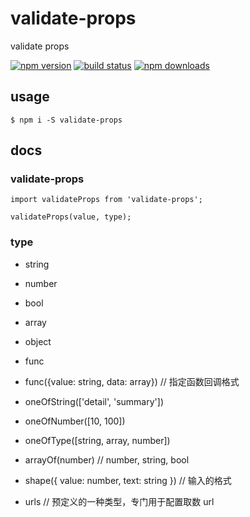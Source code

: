 # validate-props

validate props

[![npm version](https://badge.fury.io/js/validate-props.png)](https://badge.fury.io/js/validate-props)
[![build status](https://travis-ci.org/twobin/validate-props.svg)](https://travis-ci.org/twobin/validate-props)
[![npm downloads](https://img.shields.io/npm/dt/validate-props.svg?style=flat-square)](https://www.npmjs.com/package/validate-props)

## usage

```
$ npm i -S validate-props
```

## docs

### validate-props

```
import validateProps from 'validate-props';

validateProps(value, type);
```

### type

- string

- number

- bool

- array

- object

- func

- func({value: string, data: array}) // 指定函数回调格式

- oneOfString(['detail', 'summary'])

- oneOfNumber([10, 100])

- oneOfType([string, array, number])

- arrayOf(number) // number, string, bool

- shape({ value: number, text: string }) // 输入的格式

- urls // 预定义的一种类型，专门用于配置取数 url
